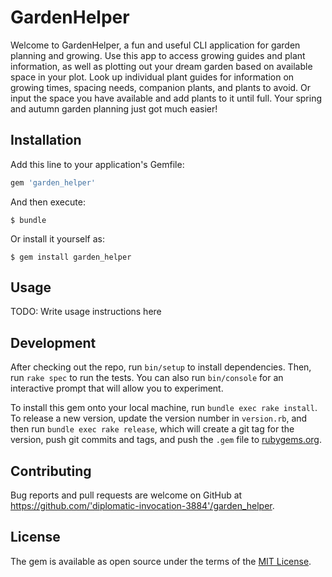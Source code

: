 # GardenHelper

Welcome to GardenHelper, a fun and useful CLI application for garden planning and growing. Use this app to access growing guides and plant information, as well as plotting out your dream garden based on available space in your plot. Look up individual plant guides for information on growing times, spacing needs, companion plants, and plants to avoid. Or input the space you have available and add plants to it until full. Your spring and autumn garden planning just got much easier! 

## Installation

Add this line to your application's Gemfile:

```ruby
gem 'garden_helper'
```

And then execute:

    $ bundle

Or install it yourself as:

    $ gem install garden_helper

## Usage

TODO: Write usage instructions here

## Development

After checking out the repo, run `bin/setup` to install dependencies. Then, run `rake spec` to run the tests. You can also run `bin/console` for an interactive prompt that will allow you to experiment.

To install this gem onto your local machine, run `bundle exec rake install`. To release a new version, update the version number in `version.rb`, and then run `bundle exec rake release`, which will create a git tag for the version, push git commits and tags, and push the `.gem` file to [rubygems.org](https://rubygems.org).

## Contributing

Bug reports and pull requests are welcome on GitHub at https://github.com/'diplomatic-invocation-3884'/garden_helper.

## License

The gem is available as open source under the terms of the [MIT License](https://opensource.org/licenses/MIT).
